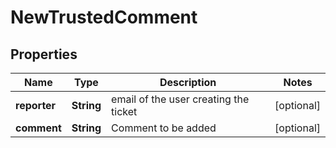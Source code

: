 
# NewTrustedComment

## Properties
Name | Type | Description | Notes
------------ | ------------- | ------------- | -------------
**reporter** | **String** | email of the user creating the ticket |  [optional]
**comment** | **String** | Comment to be added |  [optional]




